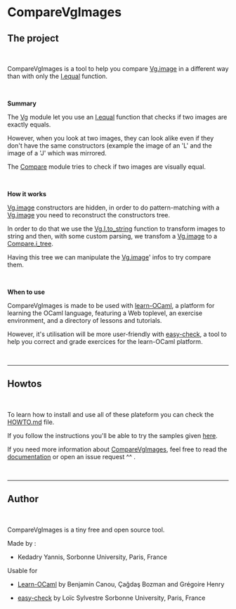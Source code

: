 # CompareVgImages


## The project

</br>

CompareVgImages is a tool to help you compare [Vg.image](https://erratique.ch/software/vg/doc/Vg/I/index.html) in a different way than with only the [I.equal](https://erratique.ch/software/vg/doc/Vg/I/index.html#val-equal) function.

</br>

<strong>Summary</strong>

The [Vg](https://erratique.ch/software/vg/doc/Vg/index.html) module let you use an [I.equal](https://erratique.ch/software/vg/doc/Vg/I/index.html#val-equal) function that checks if two images are exactly equals.

However, when you look at two images, they can look alike even if they don't have the same constructors (example the image of an 'L' and the image of a 'J' which was mirrored.
    
The [Compare](src/compare.mli) module tries to check if two images are visually equal.

</br>

<strong>How it works</strong> 

[Vg.image](https://erratique.ch/software/vg/doc/Vg/I/index.html) constructors are hidden, in order to do pattern-matching with a [Vg.image](https://erratique.ch/software/vg/doc/Vg/I/index.html) you need to reconstruct the constructors tree.

In order to do that we use the [Vg.I.to_string](https://erratique.ch/software/vg/doc/Vg/I/index.html#val-to_string) function to transform images to string and then, with some custom parsing, we transfom a [Vg.image](https://erratique.ch/software/vg/doc/Vg/I/index.html) to a [Compare.i_tree](src/compare.mli).

Having this tree we can manipulate the [Vg.image](https://erratique.ch/software/vg/doc/Vg/I/index.html)' infos to try compare them. 

</br>

<strong>When to use</strong>

CompareVgImages is made to be used with [learn-OCaml](https://github.com/ocaml-sf/learn-ocaml), a platform for learning the OCaml language, featuring a Web toplevel, an exercise environment, and a directory of lessons and tutorials.

However, it's utilisation will be more user-friendly with [easy-check](https://github.com/lsylvestre/easy-check), a tool to help you correct and grade exercices for the learn-OCaml platform.

</br>

---


## Howtos

</br>

To learn how to install and use all of these plateform you can check the [HOWTO.md](https://github.com/MrBigoudi/CompareVgImages/blob/main/HOWTO.md) file.

If you follow the instructions you'll be able to try the samples given [here](https://github.com/MrBigoudi/CompareVgImages/tree/main/samples).

If you need more information about [CompareVgImages](https://github.com/MrBigoudi/CompareVgImages), feel free to read the [documentation](doc/index.html) or open an issue request ^^ .

</br>

---


## Author

</br>

CompareVgImages is a tiny free and open source tool.

Made by :

* Kedadry Yannis, Sorbonne University, Paris, France

Usable for 

* [Learn-OCaml](https://github.com/ocaml-sf/learn-ocaml) by Benjamin Canou, Çağdaş Bozman and Grégoire Henry

* [easy-check](https://github.com/lsylvestre/easy-check) by Loïc Sylvestre Sorbonne University, Paris, France


